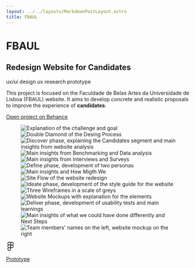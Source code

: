 ```yaml
---
layout: ../../layouts/MarkdownPostLayout.astro
title: FBAUL
---
```

<div class="project_headline">
<div class="heading">
<h1>FBAUL</h1>
<h2>Redesign Website for Candidates</h2>
</div>

<div class="project_tags">
<span class="project__tags">ux/ui design</span>
<span class="project__tags">ux research</span>
<span class="project__tags">prototype</span>
</div>
</div>

<section class="project_intro">
<div class="project_description">
<p>This project is focused on the Faculdade de Belas Artes da Universidade de Lisboa (FBAUL) website. It aims to develop concrete and realistic proposals to improve the experience of <strong>candidates</strong>.</p>
</div>
<div class="project_button">
<a class="behance_button" href="https://www.behance.net/gallery/190788149/Website-Redesign-Belas-Artes-Lisboa" target="_blank">
<p>Open project on Behance</p>
    </a>
</div>
</section>

<section class="project_content">
<figure class="project_figure">
<img src="/assets/img/project_2/page_1.png" alt="Explanation of the challenge and goal">
<img src="/assets/img/project_2/page_2.png" alt="Double Diamond of the Desing Process">
<img src="/assets/img/project_2/page_3.jpg" alt="Discover phase, explaining the Candidates segment and main insights from website analysis">
<img src="/assets/img/project_2/page_4.jpg" alt="Main insights from Benchmarking and Data analysis">
<img src="/assets/img/project_2/page_5.jpg" alt="Main insights from Interviews and Surveys">
<img src="/assets/img/project_2/page_6.png" alt="Define phase, development of two personas">
<img src="/assets/img/project_2/page_7.png" alt="Main insights and How Migth We">
<img src="/assets/img/project_2/page_8.jpg" alt="Site Flow of the website redesign">
<img src="/assets/img/project_2/page_9.jpg" alt="Ideate phase, development of the style guide for the website">
<img src="/assets/img/project_2/page_10.jpg" alt="Three Wireframes in a scale of greys">
<img src="/assets/img/project_2/page_11.jpg" alt="Website Mockups with explanation for the elements">
<img src="/assets/img/project_2/page_12.png" alt="Deliver phase, development of usability tests and main learnings">
<img src="/assets/img/project_2/page_13.jpg" alt="Main insights of what we could have done differently and Next Steps">
<img src="/assets/img/project_2/page_14.jpg" alt="Team members' names on the left, website mockup on the right">
</figure>
</section>

<div class="prototype_button">
<a class="behance_button" href="https://www.figma.com/proto/dYa1xDHVRuCoBHCP0v7QCF/Fase-2%3A-Idea%C3%A7%C3%A3o-e-desenvolvimento-de-solu%C3%A7%C3%B5es?page-id=0%3A1&type=design&node-id=171-1780&t=Em5WlZK3l19fIxSx-1&scaling=min-zoom&starting-point-node-id=171%3A1780" target="_blank">

  <svg class="figma-logo" width="24" height="24" viewBox="0 0 24 24" role="img" xmlns="http://www.w3.org/2000/svg"><g id="SVGRepo_bgCarrier" stroke-width="0"></g><g id="SVGRepo_tracerCarrier" stroke-linecap="round" stroke-linejoin="round"></g><g id="SVGRepo_iconCarrier"><path d="M15.852 8.981h-4.588V0h4.588c2.476 0 4.49 2.014 4.49 4.49s-2.014 4.491-4.49 4.491zM12.735 7.51h3.117c1.665 0 3.019-1.355 3.019-3.019s-1.355-3.019-3.019-3.019h-3.117V7.51zm0 1.471H8.148c-2.476 0-4.49-2.014-4.49-4.49S5.672 0 8.148 0h4.588v8.981zm-4.587-7.51c-1.665 0-3.019 1.355-3.019 3.019s1.354 3.02 3.019 3.02h3.117V1.471H8.148zm4.587 15.019H8.148c-2.476 0-4.49-2.014-4.49-4.49s2.014-4.49 4.49-4.49h4.588v8.98zM8.148 8.981c-1.665 0-3.019 1.355-3.019 3.019s1.355 3.019 3.019 3.019h3.117V8.981H8.148zM8.172 24c-2.489 0-4.515-2.014-4.515-4.49s2.014-4.49 4.49-4.49h4.588v4.441c0 2.503-2.047 4.539-4.563 4.539zm-.024-7.51a3.023 3.023 0 0 0-3.019 3.019c0 1.665 1.365 3.019 3.044 3.019 1.705 0 3.093-1.376 3.093-3.068v-2.97H8.148zm7.704 0h-.098c-2.476 0-4.49-2.014-4.49-4.49s2.014-4.49 4.49-4.49h.098c2.476 0 4.49 2.014 4.49 4.49s-2.014 4.49-4.49 4.49zm-.097-7.509c-1.665 0-3.019 1.355-3.019 3.019s1.355 3.019 3.019 3.019h.098c1.665 0 3.019-1.355 3.019-3.019s-1.355-3.019-3.019-3.019h-.098z"></path></g></svg>
  <p>Prototype</p>
    </a>
</div>


